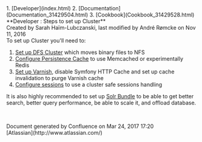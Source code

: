 <div id="page">
<div id="main" class="aui-page-panel">
<div id="main-header">
<div id="breadcrumb-section">
1.  [Developer](index.html)
2.  [Documentation](Documentation_31429504.html)
3.  [Cookbook](Cookbook_31429528.html)

</div>
**Developer : Steps to set up Cluster**

</div>
<div id="content" class="view">
<div class="page-metadata">
Created by Sarah Haïm-Lubczanski, last modified by André Rømcke on Nov 11, 2016

</div>
<div id="main-content" class="wiki-content group">
To set up Cluster you'll need to:

1.  [Set up DFS Cluster](Clustering_31430387.html#Clustering-DFSIOHandler) which moves binary files to NFS
2.  [Configure Persistence Cache](Repository_31432023.html#Repository-Persistencecacheconfiguration) to use Memcached or experimentally Redis
3.  [Set up Varnish](HTTP-Cache_31430152.html#HTTPCache-UsingVarnish), disable Symfony HTTP Cache and set up cache invalidation to purge Varnish cache
4.  [Configure sessions](Sessions_31429667.html) to use a cluster safe sessions handling

It is also highly recommended to set up [Solr Bundle](Solr-Bundle_31430592.html) to be able to get better search, better query performance, be able to scale it, and offload database.

 

</div>
</div>
</div>
<div id="footer" role="contentinfo">
<div class="section footer-body">
Document generated by Confluence on Mar 24, 2017 17:20

<div id="footer-logo">
[Atlassian](http://www.atlassian.com/)

</div>
</div>
</div>
</div>

